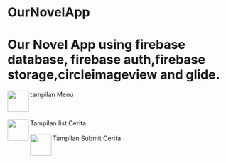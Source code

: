 # OurNovelApp
<h1>Our Novel App using firebase database, firebase auth,firebase storage,circleimageview and glide.</h1>



<a> tampilan Menu </a>
<a href="(https://user-images.githubusercontent.com/53504347/214472940-707371ce-ee52-4365-b557-249ae3b64c03.jpeg)"><img src="http://url.to/WhatsApp Image 2023-01-25 at 07 02 35 (1)" align="left" height="48" width="48" ></a>


<br>
<br>
<a>Tampilan list Cerita</a>
<a href="https://user-images.githubusercontent.com/53504347/214472986-e3521be9-b40e-48c8-a308-fe1a673234f1.jpeg"><img src="http://url.to/WhatsApp Image 2023-01-25 at 07 02 35" align="left" height="48" width="48" ></a>

<br>
<br>
<a>Tampilan Submit Cerita</a>
<a href="https://user-images.githubusercontent.com/53504347/214472986-e3521be9-b40e-48c8-a308-fe1a673234f1.jpeg"> <img src="http://url.to/WhatsApp Image 2023-01-25 at 07 02 36" align="left" height="48" width="48" ></a>



